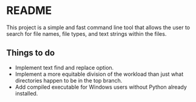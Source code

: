 # README #

This project is a simple and fast command line tool that allows the user to search for file names, file types, and text strings within the files.

## Things to do ##
* Implement text find and replace option.
* Implement a more equitable division of the workload than just what directories happen to be in the top branch.
* Add compiled executable for Windows users without Python already installed.
